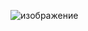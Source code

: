 ![изображение](https://github.com/youssefreus5/chacksfdsajf-a/assets/142593546/b507a1e5-93a2-4d79-a865-7d896bc771ab)
